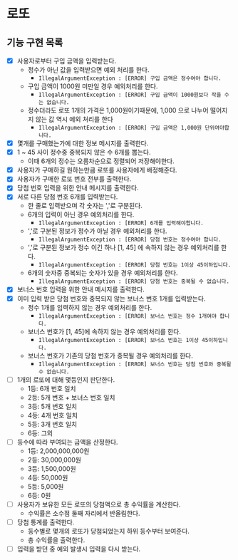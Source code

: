 # 로또

## 기능 구현 목록

- [x] 사용자로부터 구입 금액을 입력받는다.
  - 정수가 아닌 값을 입력받으면 예외 처리를 한다.
    - `IllegalArgumentException : [ERROR] 구입 금액은 정수여야 합니다.`
  - 구입 금액이 1000원 미만일 경우 예외처리를 한다.
    - `IllegalArgumentException : [ERROR] 구입 금액이 1000원보다 작을 수는 없습니다.`
  - 정수더라도 로또 1개의 가격은 1,000원이기때문에, 1,000 으로 나누어 떨어지지 않는 값 역시 예외 처리를 한다
    - `IllegalArgumentException : [ERROR] 구입 금액은 1,000원 단위여야합니다.`
- [x] 몇개를 구매했는가에 대한 정보 메시지를 출력한다.
- [x] 1 ~ 45 사이 정수중 중복되지 않은 수 6개를 뽑는다.
  - 이때 6개의 정수는 오름차순으로 정렬되어 저장해야한다.
- [x] 사용자가 구매하길 원하는만큼 로또를 사용자에게 배정해준다.
- [x] 사용자가 구매한 로또 번호 전부를 출력한다.
- [x] 당첨 번호 입력을 위한 안내 메시지를 출력한다.
- [x] 서로 다른 당첨 번호 6개를 입력받는다.
  - 한 줄로 입력받으며 각 숫자는 ','로 구분된다.
  - 6개의 입력이 아닌 경우 예외처리를 한다.
    - `IllegalArgumentException : [ERROR] 6개를 입력해야합니다.`
  - ','로 구분된 정보가 정수가 아닐 경우 예외처리를 한다.
    - `IllegalArgumentException : [ERROR] 당첨 번호는 정수여야 합니다.`
  - ','로 구분된 정보가 정수 이긴 하나 [1, 45] 에 속하지 않는 경우 예외처리를 한다.
    - `IllegalArgumentException : [ERROR] 당첨 번호는 1이상 45이하입니다.`
  - 6개의 숫자중 중복되는 숫자가 있을 경우 예외처리를 한다.
    - `IllegalArgumentException : [ERROR] 당첨 번호는 중복될 수 없습니다.`
- [x] 보너스 번호 입력을 위한 안내 메시지를 출력한다.
- [x] 이미 입력 받은 당첨 번호와 중복되지 않는 보너스 번호 1개를 입력받는다.
  - 정수 1개를 입력하지 않는 경우 예외처리를 한다.
    - `IllegalArgumentException : [ERROR] 보너스 번호는 정수 1개여야 합니다.`
  - 보너스 번호가 [1, 45]에 속하지 않는 경우 예외처리를 한다.
    - `IllegalArgumentException : [ERROR] 보너스 번호는 1이상 45이하입니다.`
  - 보너스 번호가 기존의 당첨 번호가 중복될 경우 예외처리를 한다.
    - `IllegalArgumentException : [ERROR] 보너스 번호는 당첨 번호와 중복될 수 없습니다.`
- [ ] 1개의 로또에 대해 몇등인지 판단한다.
  - 1등: 6개 번호 일치
  - 2등: 5개 번호 + 보너스 번호 일치
  - 3등: 5개 번호 일치
  - 4등: 4개 번호 일치
  - 5등: 3개 번호 일치
  - 6등: 그외
- [ ] 등수에 따라 부여되는 금액을 산정한다.
  - 1등: 2,000,000,000원
  - 2등: 30,000,000원
  - 3등: 1,500,000원
  - 4등: 50,000원
  - 5등: 5,000원
  - 6등: 0원
- [ ] 사용자가 보유한 모든 로또의 당첨액으로 총 수익률을 계산한다.
  - 수익률은 소수점 둘째 자리에서 반올림한다.
- [ ] 당첨 통계를 출력한다.
  - 둥수별로 몇개의 로또가 당첨되었는지 하위 등수부터 보여준다.
  - 총 수익률을 출력한다.
- [ ] 입력을 받던 중 예외 발생시 입력을 다시 받는다.
